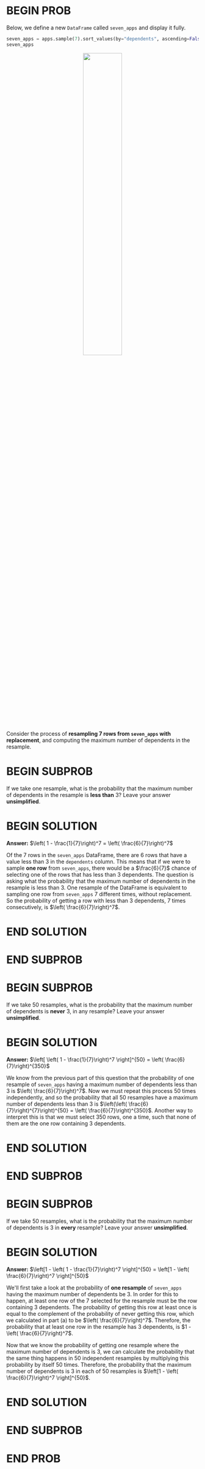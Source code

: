 # BEGIN PROB
Below, we define a new `DataFrame` called `seven_apps` and display it fully.

``` py
seven_apps = apps.sample(7).sort_values(by="dependents", ascending=False)
seven_apps
```
<center><img src='../assets/images/fa22-final/seven_apps.jpg' width=45%></center>

Consider the process of **resampling 7 rows from `seven_apps` with replacement**, and computing the maximum number of dependents in the resample.

# BEGIN SUBPROB
If we take one resample, what is the probability that the maximum number of dependents in the resample is **less than** 3? Leave your answer **unsimplified**.

# BEGIN SOLUTION

**Answer:** $\left( 1 - \frac{1}{7}\right)^7 = \left( \frac{6}{7}\right)^7$

Of the 7 rows in the `seven_apps` DataFrame, there are 6 rows that have a value less than 3 in the `dependents` column. This means that if we were to sample **one row** from `seven_apps`, there would be a $\frac{6}{7}$ chance of selecting one of the rows that has less than 3 dependents. The question is asking what the probability that the maximum number of dependents in the resample is less than 3. One resample of the DataFrame is equivalent to sampling one row from `seven_apps` 7 different times, without replacement. So the probability of getting a row with less than 3 dependents, 7 times consecutively, is $\left( \frac{6}{7}\right)^7$.

# END SOLUTION
# END SUBPROB

# BEGIN SUBPROB
If we take 50 resamples, what is the probability that the maximum number of dependents is **never** 3, in any resample? Leave your answer **unsimplified**.

# BEGIN SOLUTION

**Answer:** $\left[ \left( 1 - \frac{1}{7}\right)^7 \right]^{50} = \left( \frac{6}{7}\right)^{350}$

We know from the previous part of this question that the probability of one resample of `seven_apps` having a maximum number of dependents less than 3 is $\left( \frac{6}{7}\right)^7$. Now we must repeat this process 50 times independently, and so the probability that all 50 resamples have a maximum number of dependents less than 3 is $\left(\left( \frac{6}{7}\right)^{7}\right)^{50} = \left( \frac{6}{7}\right)^{350}$. Another way to interpret this is that we must select 350 rows, one a time, such that none of them are the one row containing 3 dependents.

# END SOLUTION
# END SUBPROB

# BEGIN SUBPROB
If we take 50 resamples, what is the probability that the maximum number of dependents is 3 in **every** resample? Leave your answer **unsimplified**.

# BEGIN SOLUTION

**Answer:** $\left[1 - \left( 1 - \frac{1}{7}\right)^7 \right]^{50} = \left[1 - \left( \frac{6}{7}\right)^7 \right]^{50}$

We'll first take a look at the probability of **one resample** of `seven_apps` having the maximum number of dependents be 3. In order for this to happen, at least one row of the 7 selected for the resample must be the row containing 3 dependents. The probability of getting this row at least once is equal to the complement of the probability of never getting this row, which we calculated in part (a) to be $\left( \frac{6}{7}\right)^7$. Therefore, the probability that at least one row in the resample has 3 dependents, is $1 -\left( \frac{6}{7}\right)^7$. 

Now that we know the probability of getting one resample where the maximum number of dependents is 3, we can calculate the probability that the same thing happens in 50 independent resamples by multiplying this probability by itself 50 times. Therefore, the probability that the maximum number of dependents is 3 in each of 50 resamples is $\left[1 - \left( \frac{6}{7}\right)^7 \right]^{50}$.

# END SOLUTION
# END SUBPROB
# END PROB


